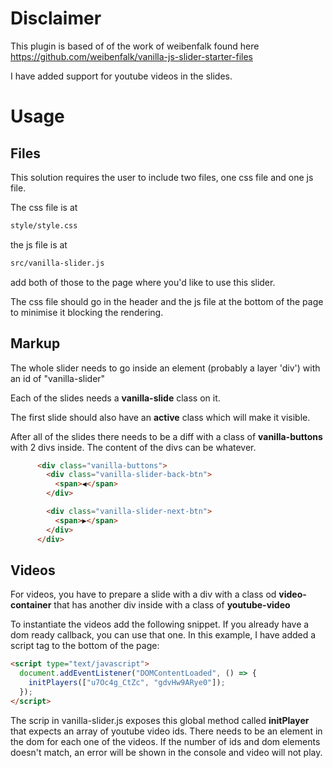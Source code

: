 # Disclaimer 

This plugin is based of of the work of weibenfalk found here
https://github.com/weibenfalk/vanilla-js-slider-starter-files

I have added support for youtube videos in the slides.

# Usage

## Files

This solution requires the user to include two files, one css file and one js
file.

The css file is at 

``` sh
style/style.css
```

the js file is at 

``` sh
src/vanilla-slider.js
```

add both of those to the page where you'd like to use this slider.

The css file should go in the header and the js file at the bottom of the page
to minimise it blocking the rendering.

## Markup

The whole slider needs to go inside an element (probably a layer 'div') with an
id of "vanilla-slider"

Each of the slides needs a **vanilla-slide** class on it.

The first slide should also have an **active** class which will make it visible.

After all of the slides there needs to be a diff with a class of
**vanilla-buttons** with 2 divs inside. The content of the divs can be whatever.

``` html
      <div class="vanilla-buttons">
        <div class="vanilla-slider-back-btn">
          <span>◀</span>
        </div>

        <div class="vanilla-slider-next-btn">
          <span>▶</span>
        </div>
      </div>
```

## Videos

For videos, you have to prepare a slide with a div with a class od
**video-container** that has another div inside with a class of
**youtube-video** 

To instantiate the videos add the following snippet. If you already have a dom
ready callback, you can use that one. In this example, I have added a script tag
to the bottom of the page:

``` html
<script type="text/javascript">
  document.addEventListener("DOMContentLoaded", () => {
    initPlayers(["u7Oc4g_CtZc", "gdvHw9ARye0"]);
  });
</script>
```

The scrip in vanilla-slider.js exposes this global method called **initPlayer**
that expects an array of youtube video ids. There needs to be an element in the
dom for each one of the videos. If the number of ids and dom elements doesn't
match, an error will be shown in the console and video will not play.


